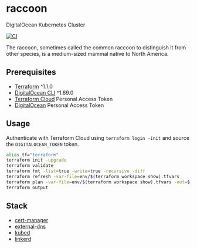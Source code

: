 # raccoon

DigitalOcean Kubernetes Cluster

[![CI](https://github.com/acchiao/raccoon/actions/workflows/ci.yml/badge.svg)](https://github.com/acchiao/raccoon/actions/workflows/ci.yml)

The raccoon, sometimes called the common raccoon to distinguish it from other species, is a medium-sized mammal native to North America.

## Prerequisites

- [Terraform] ^1.1.0
- [DigitalOcean CLI] ^1.69.0
- [Terraform Cloud] Personal Access Token
- [DigitalOcean] Personal Access Token

[Terraform]: https://www.terraform.io/
[DigitalOcean CLI]: https://docs.digitalocean.com/reference/doctl/
[Terraform Cloud]: https://cloud.hashicorp.com/products/terraform/
[DigitalOcean]: https://www.digitalocean.com/

## Usage

Authenticate with Terraform Cloud using `terraform login -init` and source the `DIGITALOCEAN_TOKEN` token.

```sh
alias tf="terraform"
terraform init -upgrade
terraform validate
terraform fmt -list=true -write=true -recursive -diff
terraform refresh -var-file=env/$(terraform workspace show).tfvars
terraform plan -var-file=env/$(terraform workspace show).tfvars -out=$(terraform workspace show).tfplan
terraform output
```

## Stack

- [cert-manager]
- [external-dns]
- [kubed]
- [linkerd]

[cert-manager]: https://cert-manager.io/
[external-dns]: https://github.com/kubernetes-sigs/external-dns/
[kubed]: https://appscode.com/products/kubed/
[linkerd]: https://linkerd.io/

